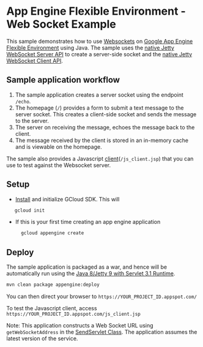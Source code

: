 # App Engine Flexible Environment - Web Socket Example

This sample demonstrates how to use
[Websockets](https://tools.ietf.org/html/rfc6455) on [Google App Engine Flexible
Environment](https://cloud.google.com/appengine/docs/flexible/java/) using Java.
The sample uses the [native Jetty WebSocket Server
API](http://www.eclipse.org/jetty/documentation/9.4.x/jetty-websocket-server-api.html)
to create a server-side socket and the [native Jetty WebSocket Client
API](http://www.eclipse.org/jetty/documentation/9.4.x/jetty-websocket-client-api.html).

## Sample application workflow

1. The sample application creates a server socket using the endpoint  `/echo`.
1. The homepage (`/`) provides a form to submit a text message to the server
socket. This creates a client-side socket and sends the message to the server.
1. The server on receiving the message, echoes the message back to the client.
1. The message received by the client is stored  in an in-memory cache and is
   viewable on the homepage.

The sample also provides a Javascript
[client](src/main/webapp/js_client.jsp)(`/js_client.jsp`) that you can use to
test against the Websocket server.

## Setup

- [Install](https://cloud.google.com/sdk/) and initialize GCloud SDK. This will

 ```sh
    gcloud init
 ```

- If this is your first time creating an app engine application

  ```sh
    gcloud appengine create
  ```

## Deploy

The sample application is packaged as a war, and hence will be automatically run
using the [Java 8/Jetty 9 with Servlet 3.1
Runtime](https://cloud.google.com/appengine/docs/flexible/java/dev-jetty9).

```sh
mvn clean package appengine:deploy
```

You can then direct your browser to `https://YOUR_PROJECT_ID.appspot.com/`

To test the Javascript client, access
`https://YOUR_PROJECT_ID.appspot.com/js_client.jsp`

Note: This application constructs a Web Socket URL using `getWebSocketAddress`
in the [SendServlet Class](src/main/java/com/example/flexible/websocket/jettynative/SendServlet.java). The application assumes the latest version of the service.
